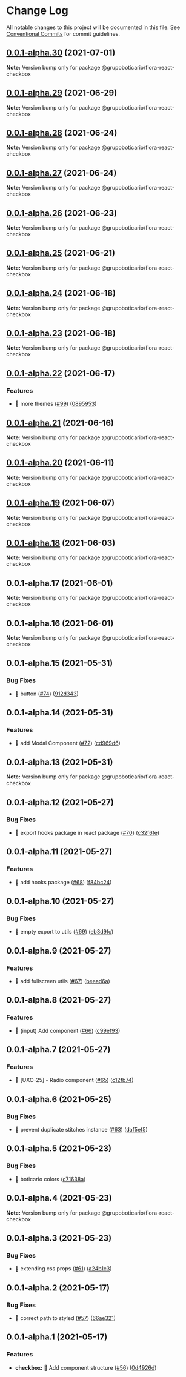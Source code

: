 # Change Log

All notable changes to this project will be documented in this file.
See [Conventional Commits](https://conventionalcommits.org) for commit guidelines.

## [0.0.1-alpha.30](https://github.com/grupoboticario/flora/compare/@grupoboticario/flora-react-checkbox@0.0.1-alpha.29...@grupoboticario/flora-react-checkbox@0.0.1-alpha.30) (2021-07-01)

**Note:** Version bump only for package @grupoboticario/flora-react-checkbox





## [0.0.1-alpha.29](https://github.com/grupoboticario/flora/compare/@grupoboticario/flora-react-checkbox@0.0.1-alpha.28...@grupoboticario/flora-react-checkbox@0.0.1-alpha.29) (2021-06-29)

**Note:** Version bump only for package @grupoboticario/flora-react-checkbox





## [0.0.1-alpha.28](https://github.com/grupoboticario/flora/compare/@grupoboticario/flora-react-checkbox@0.0.1-alpha.27...@grupoboticario/flora-react-checkbox@0.0.1-alpha.28) (2021-06-24)

**Note:** Version bump only for package @grupoboticario/flora-react-checkbox





## [0.0.1-alpha.27](https://github.com/grupoboticario/flora/compare/@grupoboticario/flora-react-checkbox@0.0.1-alpha.26...@grupoboticario/flora-react-checkbox@0.0.1-alpha.27) (2021-06-24)

**Note:** Version bump only for package @grupoboticario/flora-react-checkbox





## [0.0.1-alpha.26](https://github.com/grupoboticario/flora/compare/@grupoboticario/flora-react-checkbox@0.0.1-alpha.25...@grupoboticario/flora-react-checkbox@0.0.1-alpha.26) (2021-06-23)

**Note:** Version bump only for package @grupoboticario/flora-react-checkbox





## [0.0.1-alpha.25](https://github.com/grupoboticario/flora/compare/@grupoboticario/flora-react-checkbox@0.0.1-alpha.24...@grupoboticario/flora-react-checkbox@0.0.1-alpha.25) (2021-06-21)

**Note:** Version bump only for package @grupoboticario/flora-react-checkbox





## [0.0.1-alpha.24](https://github.com/grupoboticario/flora/compare/@grupoboticario/flora-react-checkbox@0.0.1-alpha.23...@grupoboticario/flora-react-checkbox@0.0.1-alpha.24) (2021-06-18)

**Note:** Version bump only for package @grupoboticario/flora-react-checkbox





## [0.0.1-alpha.23](https://github.com/grupoboticario/flora/compare/@grupoboticario/flora-react-checkbox@0.0.1-alpha.22...@grupoboticario/flora-react-checkbox@0.0.1-alpha.23) (2021-06-18)

**Note:** Version bump only for package @grupoboticario/flora-react-checkbox





## [0.0.1-alpha.22](https://github.com/grupoboticario/flora/compare/@grupoboticario/flora-react-checkbox@0.0.1-alpha.21...@grupoboticario/flora-react-checkbox@0.0.1-alpha.22) (2021-06-17)


### Features

* 🎸 more themes ([#99](https://github.com/grupoboticario/flora/issues/99)) ([0895953](https://github.com/grupoboticario/flora/commit/08959533cd43ea8aff9385b03ca317a880f7f764))





## [0.0.1-alpha.21](https://github.com/grupoboticario/flora/compare/@grupoboticario/flora-react-checkbox@0.0.1-alpha.20...@grupoboticario/flora-react-checkbox@0.0.1-alpha.21) (2021-06-16)

**Note:** Version bump only for package @grupoboticario/flora-react-checkbox





## [0.0.1-alpha.20](https://github.com/grupoboticario/flora/compare/@grupoboticario/flora-react-checkbox@0.0.1-alpha.19...@grupoboticario/flora-react-checkbox@0.0.1-alpha.20) (2021-06-11)

**Note:** Version bump only for package @grupoboticario/flora-react-checkbox





## [0.0.1-alpha.19](https://github.com/grupoboticario/flora/compare/@grupoboticario/flora-react-checkbox@0.0.1-alpha.18...@grupoboticario/flora-react-checkbox@0.0.1-alpha.19) (2021-06-07)

**Note:** Version bump only for package @grupoboticario/flora-react-checkbox





## [0.0.1-alpha.18](https://github.com/grupoboticario/flora/compare/@grupoboticario/flora-react-checkbox@0.0.1-alpha.17...@grupoboticario/flora-react-checkbox@0.0.1-alpha.18) (2021-06-03)

**Note:** Version bump only for package @grupoboticario/flora-react-checkbox





## 0.0.1-alpha.17 (2021-06-01)

**Note:** Version bump only for package @grupoboticario/flora-react-checkbox





## 0.0.1-alpha.16 (2021-06-01)

**Note:** Version bump only for package @grupoboticario/flora-react-checkbox





## 0.0.1-alpha.15 (2021-05-31)


### Bug Fixes

* 🐛 button ([#74](https://github.com/grupoboticario/flora/issues/74)) ([912d343](https://github.com/grupoboticario/flora/commit/912d3431f53b0c5bc50bc83f912f3e3b83368953))





## 0.0.1-alpha.14 (2021-05-31)


### Features

* 🎸 add Modal Component ([#72](https://github.com/grupoboticario/flora/issues/72)) ([cd969d6](https://github.com/grupoboticario/flora/commit/cd969d648c41fa2080c4f7ce3b46ad035adf563a))





## 0.0.1-alpha.13 (2021-05-31)

**Note:** Version bump only for package @grupoboticario/flora-react-checkbox





## 0.0.1-alpha.12 (2021-05-27)


### Bug Fixes

* 🐛 export hooks package in react package ([#70](https://github.com/grupoboticario/flora/issues/70)) ([c32f6fe](https://github.com/grupoboticario/flora/commit/c32f6fe2d18187aa01010563a9c913e9f0c23a8c))





## 0.0.1-alpha.11 (2021-05-27)


### Features

* 🎸 add hooks package ([#68](https://github.com/grupoboticario/flora/issues/68)) ([f84bc24](https://github.com/grupoboticario/flora/commit/f84bc24b0f60dfa8a0d7ca1f0c4b1f5944515d54))





## 0.0.1-alpha.10 (2021-05-27)


### Bug Fixes

* 🐛 empty export to utils ([#69](https://github.com/grupoboticario/flora/issues/69)) ([eb3d9fc](https://github.com/grupoboticario/flora/commit/eb3d9fca29a622618f8b7a707a9e885fe283afd6))





## 0.0.1-alpha.9 (2021-05-27)


### Features

* 🎸 add fullscreen utils ([#67](https://github.com/grupoboticario/flora/issues/67)) ([beead6a](https://github.com/grupoboticario/flora/commit/beead6af3012f6056d76ca928548ff01d65baed5))





## 0.0.1-alpha.8 (2021-05-27)


### Features

* 🎸 (input) Add component ([#66](https://github.com/grupoboticario/flora/issues/66)) ([c99ef93](https://github.com/grupoboticario/flora/commit/c99ef931654c29d679760e467411ce281f726652))





## 0.0.1-alpha.7 (2021-05-27)


### Features

* 🎸 [UXO-25] - Radio component ([#65](https://github.com/grupoboticario/flora/issues/65)) ([c12fb74](https://github.com/grupoboticario/flora/commit/c12fb749be5533218f401c12b8e5b2133ae41c25))





## 0.0.1-alpha.6 (2021-05-25)


### Bug Fixes

* 🐛 prevent duplicate stitches instance ([#63](https://github.com/grupoboticario/flora/issues/63)) ([daf5ef5](https://github.com/grupoboticario/flora/commit/daf5ef5a533f5c741c1f426249ef89126d432772))





## 0.0.1-alpha.5 (2021-05-23)


### Bug Fixes

* 🐛 boticario colors ([c71638a](https://github.com/grupoboticario/flora/commit/c71638a45c18491ac80bd27fb9c180f84513829a))





## 0.0.1-alpha.4 (2021-05-23)

**Note:** Version bump only for package @grupoboticario/flora-react-checkbox





## 0.0.1-alpha.3 (2021-05-23)


### Bug Fixes

* 🐛 extending css props ([#61](https://github.com/grupoboticario/flora/issues/61)) ([a24b1c3](https://github.com/grupoboticario/flora/commit/a24b1c369a31180645f1d3af0b544babd84bacf5))





## 0.0.1-alpha.2 (2021-05-17)


### Bug Fixes

* 🐛 correct path to styled ([#57](https://github.com/grupoboticario/flora/issues/57)) ([66ae321](https://github.com/grupoboticario/flora/commit/66ae321abf3fef2600bba84858a3c223464bd1d7))





## 0.0.1-alpha.1 (2021-05-17)


### Features

* **checkbox:** 🎸 Add component structure ([#56](https://github.com/grupoboticario/flora/issues/56)) ([0d4926d](https://github.com/grupoboticario/flora/commit/0d4926de89bc3c84fe7681da480273658679409c))
